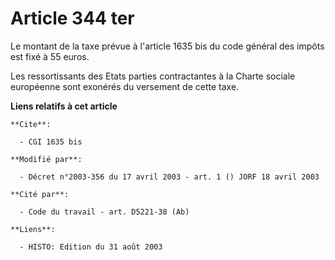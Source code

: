 # Article 344 ter

Le montant de la taxe prévue à l'article 1635 bis du code général des impôts est fixé à 55 euros.

Les ressortissants des Etats parties contractantes à la Charte sociale européenne sont exonérés du versement de cette taxe.

**Liens relatifs à cet article**

	**Cite**:

	  - CGI 1635 bis

	**Modifié par**:

	  - Décret n°2003-356 du 17 avril 2003 - art. 1 () JORF 18 avril 2003

	**Cité par**:

	  - Code du travail - art. D5221-38 (Ab)

	**Liens**:

	  - HISTO: Edition du 31 août 2003
